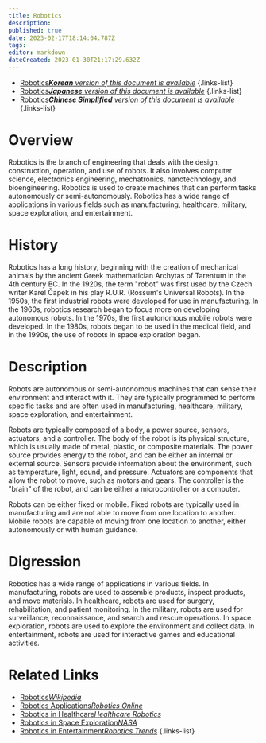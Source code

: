 ```yaml
---
title: Robotics
description: 
published: true
date: 2023-02-17T18:14:04.787Z
tags: 
editor: markdown
dateCreated: 2023-01-30T21:17:29.632Z
---
```


- [Robotics***Korean** version of this document is available*](/ko/Knowledge-base/Dictionary/robotics)
{.links-list}
- [Robotics***Japanese** version of this document is available*](/ja/Knowledge-base/Dictionary/robotics)
{.links-list}
- [Robotics***Chinese Simplified** version of this document is available*](/zh/Knowledge-base/Dictionary/robotics)
{.links-list}


# Overview
Robotics is the branch of engineering that deals with the design, construction, operation, and use of robots. It also involves computer science, electronics engineering, mechatronics, nanotechnology, and bioengineering. Robotics is used to create machines that can perform tasks autonomously or semi-autonomously. Robotics has a wide range of applications in various fields such as manufacturing, healthcare, military, space exploration, and entertainment.

# History
Robotics has a long history, beginning with the creation of mechanical animals by the ancient Greek mathematician Archytas of Tarentum in the 4th century BC. In the 1920s, the term "robot" was first used by the Czech writer Karel Čapek in his play R.U.R. (Rossum's Universal Robots). In the 1950s, the first industrial robots were developed for use in manufacturing. In the 1960s, robotics research began to focus more on developing autonomous robots. In the 1970s, the first autonomous mobile robots were developed. In the 1980s, robots began to be used in the medical field, and in the 1990s, the use of robots in space exploration began.

# Description
Robots are autonomous or semi-autonomous machines that can sense their environment and interact with it. They are typically programmed to perform specific tasks and are often used in manufacturing, healthcare, military, space exploration, and entertainment.

Robots are typically composed of a body, a power source, sensors, actuators, and a controller. The body of the robot is its physical structure, which is usually made of metal, plastic, or composite materials. The power source provides energy to the robot, and can be either an internal or external source. Sensors provide information about the environment, such as temperature, light, sound, and pressure. Actuators are components that allow the robot to move, such as motors and gears. The controller is the "brain" of the robot, and can be either a microcontroller or a computer.

Robots can be either fixed or mobile. Fixed robots are typically used in manufacturing and are not able to move from one location to another. Mobile robots are capable of moving from one location to another, either autonomously or with human guidance.

# Digression
Robotics has a wide range of applications in various fields. In manufacturing, robots are used to assemble products, inspect products, and move materials. In healthcare, robots are used for surgery, rehabilitation, and patient monitoring. In the military, robots are used for surveillance, reconnaissance, and search and rescue operations. In space exploration, robots are used to explore the environment and collect data. In entertainment, robots are used for interactive games and educational activities.

# Related Links
- [Robotics*Wikipedia*](https://en.wikipedia.org/wiki/Robotics)
- [Robotics Applications*Robotics Online*](https://www.roboticsonline.com/applications)
- [Robotics in Healthcare*Healthcare Robotics*](https://www.healthcarerobotics.com/robots-in-healthcare/)
- [Robotics in Space Exploration*NASA*](https://www.nasa.gov/mission_pages/station/robotics/index.html)
- [Robotics in Entertainment*Robotics Trends*](https://www.roboticstrends.com/article/robotics_in_entertainment_the_next_big_thing)
{.links-list}